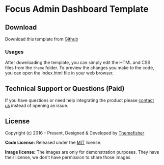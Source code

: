 # Focus Admin Dashboard Template



<!-- download -->
## Download

Download this template from [Github](https://github.com/themefisher/focus/archive/main.zip)

<!-- installation -->
### Usages

After downloading the template, you can simply edit the HTML and CSS files from the `theme` folder. To preview the changes you make to the code, you can open the index.html file in your web browser.

<!-- support -->
## Technical Support or Questions (Paid)

If you have questions or need help integrating the product please [contact us](mailto:mehedi@themefisher.com) instead of opening an issue.

<!-- licence -->
## License

Copyright (c) 2016 - Present, Designed & Developed by [Themefisher](https://themefisher.com)

**Code License:** Released under the [MIT](https://github.com/themefisher/focus/blob/main/LICENSE) license.

**Image license:** The images are only for demonstration purposes. They have their license, we don't have permission to share those images.
